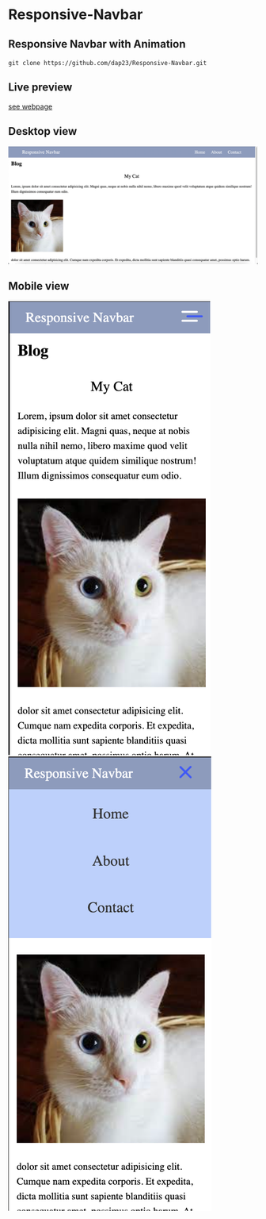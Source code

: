 # Responsive-Navbar

## Responsive Navbar with Animation
```
git clone https://github.com/dap23/Responsive-Navbar.git
```

## Live preview
[see webpage]('https://dap23.github.io/Responsive-Navbar/')



## Desktop view
![banner](./screenshot/1.png)


## Mobile view
![banner](./screenshot/2.png)
![banner](./screenshot/3.png)
